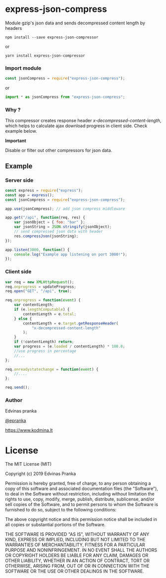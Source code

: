 # express-json-compress

Module gzip's json data and sends decompressed content length by headers

```
npm install --save express-json-compressor
```

or

```
yarn install express-json-compressor
```

### Import module

```js
const jsonCompress = require("express-json-compress");
```

or

```js
import * as jsonCompress from "express-json-compress";
```

### Why ?

This compressor creates response header _x-decompressed-content-length_, which helps to calculate ajax download progress in client side. Check example below.

**Important**

Disable or filter out other compressors for json data.

## Example

### Server side

```js
const express = require("express");
const app = express();
const jsonCompress = require("express-json-compress");

app.use(jsonCompress); // add json compress middleware

app.get("/api", function(req, res) {
    var jsonObject = { foo: "bar" };
    var jsonString = JSON.stringify(jsonObject);
    // send compressed json data with header
    res.compressJson(jsonString);
});

app.listen(3000, function() {
    console.log("Example app listening on port 3000!");
});
```

### Client side

```js
var req = new XMLHttpRequest();
req.onprogress = updateProgress;
req.open("GET", "/api", true);

req.onprogress = function(event) {
    var contentLength;
    if (e.lengthComputable) {
        contentLength = e.total;
    } else {
        contentLength = e.target.getResponseHeader(
            "x-decompressed-content-length"
        );
    }
    if (!contentLength) return;
    var progress = (e.loaded / contentLength) * 100.0;
    //use progress in percentage
    //...
};

req.onreadystatechange = function(event) {
    //....
};

req.send();
```

### Author

Edvinas pranka

[@epranka](https://twitter.com/epranka)

https://www.kodmina.lt

# License

The MIT License (MIT)

Copyright (c) 2019 Edvinas Pranka

Permission is hereby granted, free of charge, to any person obtaining a copy
of this software and associated documentation files (the "Software"), to deal
in the Software without restriction, including without limitation the rights
to use, copy, modify, merge, publish, distribute, sublicense, and/or sell
copies of the Software, and to permit persons to whom the Software is
furnished to do so, subject to the following conditions:

The above copyright notice and this permission notice shall be included in
all copies or substantial portions of the Software.

THE SOFTWARE IS PROVIDED "AS IS", WITHOUT WARRANTY OF ANY KIND, EXPRESS OR
IMPLIED, INCLUDING BUT NOT LIMITED TO THE WARRANTIES OF MERCHANTABILITY,
FITNESS FOR A PARTICULAR PURPOSE AND NONINFRINGEMENT. IN NO EVENT SHALL THE
AUTHORS OR COPYRIGHT HOLDERS BE LIABLE FOR ANY CLAIM, DAMAGES OR OTHER
LIABILITY, WHETHER IN AN ACTION OF CONTRACT, TORT OR OTHERWISE, ARISING FROM,
OUT OF OR IN CONNECTION WITH THE SOFTWARE OR THE USE OR OTHER DEALINGS IN
THE SOFTWARE.
